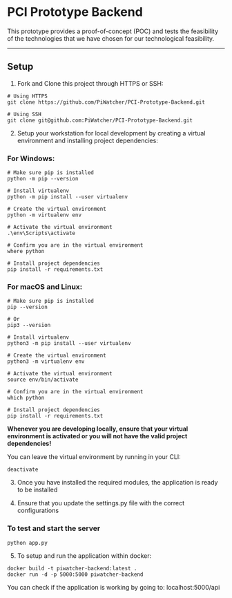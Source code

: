 # PCI Prototype Backend
This prototype provides a proof-of-concept (POC) and tests the feasibility of the technologies that we have chosen for our technological feasibility.

---

## Setup

1. Fork and Clone this project through HTTPS or SSH:

```
# Using HTTPS
git clone https://github.com/PiWatcher/PCI-Prototype-Backend.git

# Using SSH
git clone git@github.com:PiWatcher/PCI-Prototype-Backend.git
```

2. Setup your workstation for local development by creating a virtual environment and installing project dependencies:

### For Windows:
```
# Make sure pip is installed
python -m pip --version

# Install virtualenv
python -m pip install --user virtualenv

# Create the virtual environment
python -m virtualenv env

# Activate the virtual environment
.\env\Scripts\activate

# Confirm you are in the virtual environment
where python

# Install project dependencies
pip install -r requirements.txt
```

### For macOS and Linux:
```
# Make sure pip is installed
pip --version

# Or
pip3 --version

# Install virtualenv
python3 -m pip install --user virtualenv

# Create the virtual environment
python3 -m virtualenv env

# Activate the virtual environment
source env/bin/activate

# Confirm you are in the virtual environment
which python

# Install project dependencies
pip install -r requirements.txt
```

**Whenever you are developing locally, ensure that your virtual environment is activated or you will not have the valid project dependencies!**

You can leave the virtual environment by running in your CLI:
```
deactivate
```

3. Once you have installed the required modules, the application is ready to be installed 

4. Ensure that you update the settings.py file with the correct configurations

### To test and start the server
```
python app.py
```

5. To setup and run the application within docker:

```
docker build -t piwatcher-backend:latest .
docker run -d -p 5000:5000 piwatcher-backend
```

You can check if the application is working by going to: localhost:5000/api
